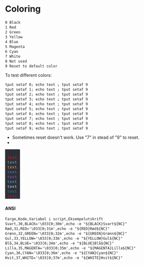# Coloring
````
0 Black
1 Red
2 Green
3 Yellow
4 Blue
5 Magenta
6 Cyan
7 White
8 Not used
9 Reset to default color
````
To test different colors:
````
tput setaf 0; echo text ; tput setaf 9
tput setaf 1; echo text ; tput setaf 9
tput setaf 2; echo text ; tput setaf 9
tput setaf 3; echo text ; tput setaf 9
tput setaf 4; echo text ; tput setaf 9
tput setaf 5; echo text ; tput setaf 9
tput setaf 6; echo text ; tput setaf 9
tput setaf 7; echo text ; tput setaf 9
tput setaf 8; echo text ; tput setaf 9
tput setaf 9; echo text ; tput setaf 9
````
- Sometimes reset doesn't work. Use "7" in stead of "9" to reset.
- 
 ![text-color.png](pics/text-color.png?raw=true)


#### ANSI

````shell
Farge,Kode,Variabel i script,Eksempelutskrift
Svart,30,BLACK='\033[0;30m',echo -e "${BLACK}Svart${NC}"
Rød,31,RED='\033[0;31m',echo -e "${RED}Rød${NC}"
Grønn,32,GREEN='\033[0;32m',echo -e "${GREEN}Grønn${NC}"
Gul,33,YELLOW='\033[0;33m',echo -e "${YELLOW}Gul${NC}"
Blå,34,BLUE='\033[0;34m',echo -e "${BLUE}Blå${NC}"
Lilla,35,MAGENTA='\033[0;35m',echo -e "${MAGENTA}Lilla${NC}"
Cyan,36,CYAN='\033[0;36m',echo -e "${CYAN}Cyan${NC}"
Hvit,37,WHITE='\033[0;37m',echo -e "${WHITE}Hvit${NC}"
````

